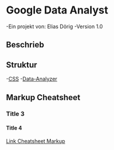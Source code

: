 # Google Data Analyst
-Ein projekt von: Elias Dörig
-Version 1.0

## Beschrieb

## Struktur
-[CSS](css/style.css)
-[Data-Analyzer](js/main.js)


## Markup Cheatsheet
### Title 3
#### Title 4

[Link Cheatsheet Markup](https://github.com/adam-p/markdown-here/wiki/Markdown-Cheatsheet)


